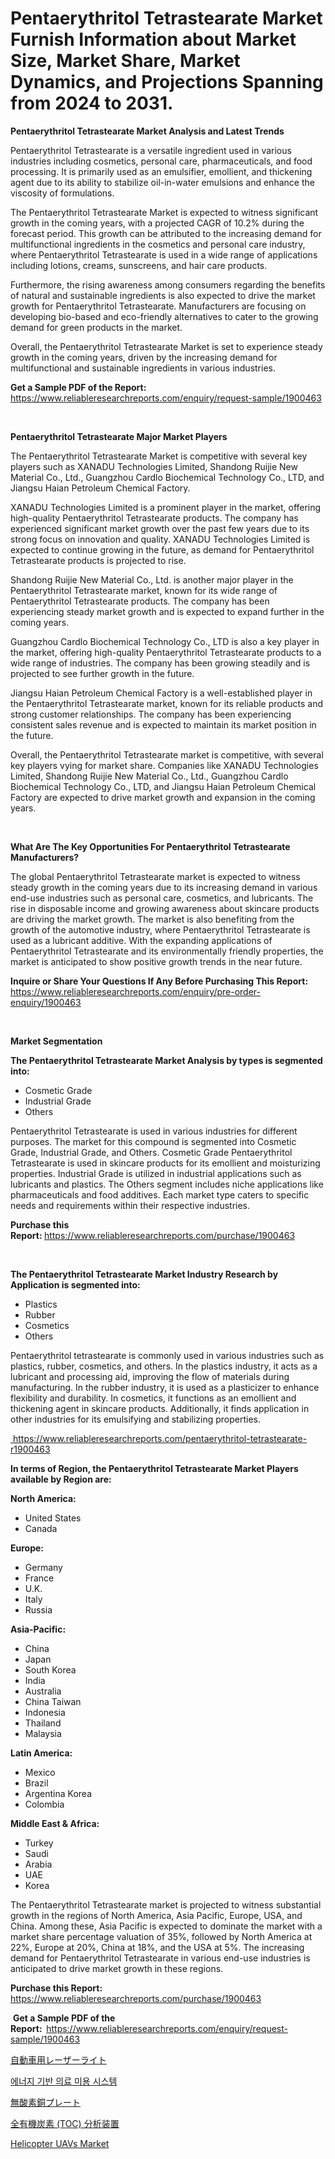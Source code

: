 <p><h1>Pentaerythritol Tetrastearate Market Furnish Information about Market Size, Market Share, Market Dynamics, and Projections Spanning from 2024 to 2031.</h1></p><p><strong>Pentaerythritol Tetrastearate Market Analysis and Latest Trends</strong></p>
<p><p>Pentaerythritol Tetrastearate is a versatile ingredient used in various industries including cosmetics, personal care, pharmaceuticals, and food processing. It is primarily used as an emulsifier, emollient, and thickening agent due to its ability to stabilize oil-in-water emulsions and enhance the viscosity of formulations.</p><p>The Pentaerythritol Tetrastearate Market is expected to witness significant growth in the coming years, with a projected CAGR of 10.2% during the forecast period. This growth can be attributed to the increasing demand for multifunctional ingredients in the cosmetics and personal care industry, where Pentaerythritol Tetrastearate is used in a wide range of applications including lotions, creams, sunscreens, and hair care products.</p><p>Furthermore, the rising awareness among consumers regarding the benefits of natural and sustainable ingredients is also expected to drive the market growth for Pentaerythritol Tetrastearate. Manufacturers are focusing on developing bio-based and eco-friendly alternatives to cater to the growing demand for green products in the market.</p><p>Overall, the Pentaerythritol Tetrastearate Market is set to experience steady growth in the coming years, driven by the increasing demand for multifunctional and sustainable ingredients in various industries.</p></p>
<p><strong>Get a Sample PDF of the Report:&nbsp;</strong> <a href="https://www.reliableresearchreports.com/enquiry/request-sample/1900463">https://www.reliableresearchreports.com/enquiry/request-sample/1900463</a></p>
<p>&nbsp;</p>
<p><strong>Pentaerythritol Tetrastearate Major Market Players</strong></p>
<p><p>The Pentaerythritol Tetrastearate Market is competitive with several key players such as XANADU Technologies Limited, Shandong Ruijie New Material Co., Ltd., Guangzhou Cardlo Biochemical Technology Co., LTD, and Jiangsu Haian Petroleum Chemical Factory. </p><p>XANADU Technologies Limited is a prominent player in the market, offering high-quality Pentaerythritol Tetrastearate products. The company has experienced significant market growth over the past few years due to its strong focus on innovation and quality. XANADU Technologies Limited is expected to continue growing in the future, as demand for Pentaerythritol Tetrastearate products is projected to rise.</p><p>Shandong Ruijie New Material Co., Ltd. is another major player in the Pentaerythritol Tetrastearate market, known for its wide range of Pentaerythritol Tetrastearate products. The company has been experiencing steady market growth and is expected to expand further in the coming years. </p><p>Guangzhou Cardlo Biochemical Technology Co., LTD is also a key player in the market, offering high-quality Pentaerythritol Tetrastearate products to a wide range of industries. The company has been growing steadily and is projected to see further growth in the future.</p><p>Jiangsu Haian Petroleum Chemical Factory is a well-established player in the Pentaerythritol Tetrastearate market, known for its reliable products and strong customer relationships. The company has been experiencing consistent sales revenue and is expected to maintain its market position in the future.</p><p>Overall, the Pentaerythritol Tetrastearate market is competitive, with several key players vying for market share. Companies like XANADU Technologies Limited, Shandong Ruijie New Material Co., Ltd., Guangzhou Cardlo Biochemical Technology Co., LTD, and Jiangsu Haian Petroleum Chemical Factory are expected to drive market growth and expansion in the coming years.</p></p>
<p>&nbsp;</p>
<p><strong>What Are The Key Opportunities For Pentaerythritol Tetrastearate Manufacturers?</strong></p>
<p><p>The global Pentaerythritol Tetrastearate market is expected to witness steady growth in the coming years due to its increasing demand in various end-use industries such as personal care, cosmetics, and lubricants. The rise in disposable income and growing awareness about skincare products are driving the market growth. The market is also benefiting from the growth of the automotive industry, where Pentaerythritol Tetrastearate is used as a lubricant additive. With the expanding applications of Pentaerythritol Tetrastearate and its environmentally friendly properties, the market is anticipated to show positive growth trends in the near future.</p></p>
<p><strong>Inquire or Share Your Questions If Any Before Purchasing This Report:</strong> <a href="https://www.reliableresearchreports.com/enquiry/pre-order-enquiry/1900463">https://www.reliableresearchreports.com/enquiry/pre-order-enquiry/1900463</a></p>
<p>&nbsp;</p>
<p><strong>Market Segmentation</strong></p>
<p><strong>The Pentaerythritol Tetrastearate Market Analysis by types is segmented into:</strong></p>
<p><ul><li>Cosmetic Grade</li><li>Industrial Grade</li><li>Others</li></ul></p>
<p><p>Pentaerythritol Tetrastearate is used in various industries for different purposes. The market for this compound is segmented into Cosmetic Grade, Industrial Grade, and Others. Cosmetic Grade Pentaerythritol Tetrastearate is used in skincare products for its emollient and moisturizing properties. Industrial Grade is utilized in industrial applications such as lubricants and plastics. The Others segment includes niche applications like pharmaceuticals and food additives. Each market type caters to specific needs and requirements within their respective industries.</p></p>
<p><strong>Purchase this Report:&nbsp;</strong><a href="https://www.reliableresearchreports.com/purchase/1900463">https://www.reliableresearchreports.com/purchase/1900463</a></p>
<p>&nbsp;</p>
<p><strong>The Pentaerythritol Tetrastearate Market Industry Research by Application is segmented into:</strong></p>
<p><ul><li>Plastics</li><li>Rubber</li><li>Cosmetics</li><li>Others</li></ul></p>
<p><p>Pentaerythritol tetrastearate is commonly used in various industries such as plastics, rubber, cosmetics, and others. In the plastics industry, it acts as a lubricant and processing aid, improving the flow of materials during manufacturing. In the rubber industry, it is used as a plasticizer to enhance flexibility and durability. In cosmetics, it functions as an emollient and thickening agent in skincare products. Additionally, it finds application in other industries for its emulsifying and stabilizing properties.</p></p>
<p><a href="https://www.reliableresearchreports.com/pentaerythritol-tetrastearate-r1900463">&nbsp;https://www.reliableresearchreports.com/pentaerythritol-tetrastearate-r1900463</a></p>
<p><strong>In terms of Region, the Pentaerythritol Tetrastearate Market Players available by Region are:</strong></p>
<p>
    <p> <strong> North America: </strong>
        <ul>
            <li>United States</li>
            <li>Canada</li>
        </ul>
        </p> 
    <p> <strong> Europe: </strong>
        <ul>
            <li>Germany</li>
            <li>France</li>
            <li>U.K.</li>
            <li>Italy</li>
            <li>Russia</li>
        </ul>
        </p> 
    <p> <strong> Asia-Pacific: </strong>
        <ul>
            <li>China</li>
            <li>Japan</li>
            <li>South Korea</li>
            <li>India</li>
            <li>Australia</li>
            <li>China Taiwan</li>
            <li>Indonesia</li>
            <li>Thailand</li>
            <li>Malaysia</li>
        </ul>
        </p> 
    <p> <strong> Latin America: </strong>
        <ul>
            <li>Mexico</li>
            <li>Brazil</li>
            <li>Argentina Korea</li>
            <li>Colombia</li>
        </ul>
        </p> 
    <p> <strong> Middle East & Africa: </strong>
        <ul>
            <li>Turkey</li>
            <li>Saudi</li>
            <li>Arabia</li>
            <li>UAE</li>
            <li>Korea</li>
        </ul>
    </p>
    </p>
<p><p>The Pentaerythritol Tetrastearate market is projected to witness substantial growth in the regions of North America, Asia Pacific, Europe, USA, and China. Among these, Asia Pacific is expected to dominate the market with a market share percentage valuation of 35%, followed by North America at 22%, Europe at 20%, China at 18%, and the USA at 5%. The increasing demand for Pentaerythritol Tetrastearate in various end-use industries is anticipated to drive market growth in these regions.</p></p>
<p><strong>Purchase this Report: </strong><a href="https://www.reliableresearchreports.com/purchase/1900463">https://www.reliableresearchreports.com/purchase/1900463</a></p>
<p>&nbsp;<strong>Get a Sample PDF of the Report:&nbsp;&nbsp;</strong><a href="https://www.reliableresearchreports.com/enquiry/request-sample/1900463">https://www.reliableresearchreports.com/enquiry/request-sample/1900463</a></p>
<p><strong></strong></p>
<p><p><a href="https://medium.com/@hugofirst21/%E4%B8%96%E7%95%8C%E3%81%AE%E8%87%AA%E5%8B%95%E8%BB%8A%E7%94%A8%E3%83%AC%E3%83%BC%E3%82%B6%E3%83%BC%E3%83%A9%E3%82%A4%E3%83%88%E5%B8%82%E5%A0%B4%E8%A6%8F%E6%A8%A1%E3%81%AF-%E5%B9%B4%E5%B9%B3%E5%9D%87%E6%88%90%E9%95%B7%E7%8E%87-%E3%81%AB%E9%81%94%E3%81%99%E3%82%8B%E3%81%A8%E4%BA%88%E6%83%B3%E3%81%95%E3%82%8C%E3%81%A6%E3%81%8A%E3%82%8A-%E3%81%93%E3%81%AE%E3%83%AC%E3%83%9D%E3%83%BC%E3%83%88%E3%81%AF2024%E5%B9%B4%E3%81%8B%E3%82%892031%E5%B9%B4%E3%81%BE%E3%81%A7%E3%81%AE%E5%B8%82%E5%A0%B4%E6%88%90%E9%95%B7-%E3%83%88%E3%83%AC%E3%83%B3%E3%83%89-%E6%A9%9F%E4%BC%9A-%E4%BA%88%E6%B8%AC%E3%82%92%E3%82%AB%E3%83%90%E3%83%BC%E3%81%97%E3%81%A6%E3%81%84%E3%81%BE%E3%81%99-1495b0f446ae">自動車用レーザーライト</a></p><p><a href="https://medium.com/@leneciacharles182024/%EA%B8%80%EB%A1%9C%EB%B2%8C-%EC%97%90%EB%84%88%EC%A7%80-%EA%B8%B0%EB%B0%98-%EC%9D%98%EB%A3%8C-%EB%AF%B8%EC%9A%A9-%EC%8B%9C%EC%9E%A5-%EA%B7%9C%EB%AA%A8%EB%8A%94-%EC%97%B0%ED%8F%89%EA%B7%A0-%EC%84%B1%EC%9E%A5%EB%A5%A0%EC%9D%B4-%EC%97%90-%EC%9D%B4%EB%A5%B4%EB%8A%94-%EA%B2%83%EC%9C%BC%EB%A1%9C-%EC%98%88%EC%83%81%EB%90%98%EB%A9%B0-%EC%9D%B4-%EB%B3%B4%EA%B3%A0%EC%84%9C%EB%8A%94-2024%EB%85%84%EB%B6%80%ED%84%B0-2031%EB%85%84%EA%B9%8C%EC%A7%80%EC%9D%98-%EC%8B%9C%EC%9E%A5-%EC%84%B1%EC%9E%A5-%ED%8A%B8%EB%A0%8C%EB%93%9C-%EA%B8%B0%ED%9A%8C-%EB%B0%8F-%EC%98%88%EC%B8%A1%EC%9D%84-%EB%8B%A4%EB%A3%A8%EA%B3%A0-75d4b39128cd">에너지 기반 의료 미용 시스템</a></p><p><a href="https://medium.com/@hugofirst21/%E9%8A%85%E3%83%95%E3%83%AA%E3%83%BC%E3%83%97%E3%83%AC%E3%83%BC%E3%83%88%E5%B8%82%E5%A0%B4%E3%83%AC%E3%83%9D%E3%83%BC%E3%83%88-%E8%A3%BD%E5%93%81%E3%82%BF%E3%82%A4%E3%83%97-%E3%82%A4%E3%83%B3%E3%83%81%E6%9C%AA%E6%BA%80-%E3%82%A4%E3%83%B3%E3%83%81-%E3%82%A4%E3%83%B3%E3%83%81%E4%BB%A5%E4%B8%8A-%E3%82%A8%E3%83%B3%E3%83%89%E3%83%A6%E3%83%BC%E3%82%B9-%E8%87%AA%E5%8B%95%E8%BB%8A-%E9%9B%BB%E5%AD%90%E6%A9%9F%E5%99%A8-%E7%94%A3%E6%A5%AD%E7%94%A8-%E3%81%9D%E3%81%AE%E4%BB%96-%E3%81%8A%E3%82%88%E3%81%B3%E5%9C%B0%E5%9F%9F2024%E5%B9%B4%E3%81%8B%E3%82%892031%E5%B9%B4%E3%81%BE%E3%81%A7-58d7bed2d8b3">無酸素銅プレート</a></p><p><a href="https://github.com/oqxogxyvqe90775/Market-Research-Report-List-2/blob/main/6589540134858.md">全有機炭素 (TOC) 分析装置</a></p><p><a href="https://issuu.com/reportprime-2/docs/helicopter-uavs-market-size-2030.pptx">Helicopter UAVs Market</a></p></p>